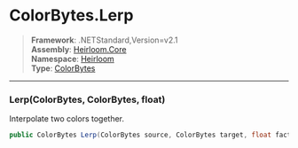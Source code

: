 # ColorBytes.Lerp

> **Framework**: .NETStandard,Version=v2.1  
> **Assembly**: [Heirloom.Core][0]  
> **Namespace**: [Heirloom][0]  
> **Type**: [ColorBytes][1]  

--------------------------------------------------------------------------------

### Lerp(ColorBytes, ColorBytes, float)

Interpolate two colors together.

```cs
public ColorBytes Lerp(ColorBytes source, ColorBytes target, float factor)
```

[0]: ..\Heirloom.Core.md
[1]: Heirloom.ColorBytes.md

